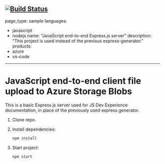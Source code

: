 [![Build Status](https://dev.azure.com/NareshCh0041/js-express-server/_apis/build/status/nareshchakali.js-e2e-express-server?branchName=main)](https://dev.azure.com/NareshCh0041/js-express-server/_build/latest?definitionId=25&branchName=main)
---
page_type: sample
languages:
- javascript
- nodejs
name: "JavaScript end-to-end Express.js server"
description: "This project is used instead of the previous express-generator."
products:
- azure
- vs-code
---

# JavaScript end-to-end client file upload to Azure Storage Blobs

This is a basic Express.js server used for JS Dev Experience documentation, in place of the previously used express generator. 

1. Clone repo.

1. Install dependencies: 

    ```bash
    npm install
    ```

1. Start project: 

    ```bash
    npm start
    ```
